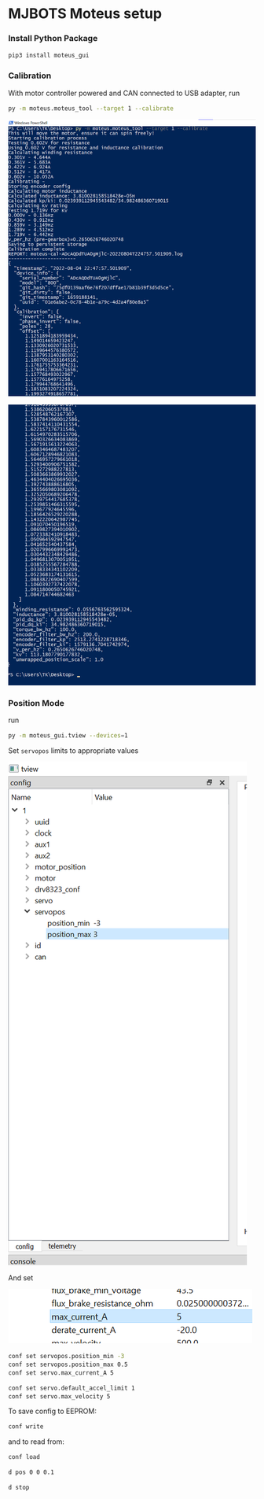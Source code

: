 # MJBOTS Moteus setup

### Install Python Package

```bash
pip3 install moteus_gui
```

### Calibration

With motor controller powered and CAN connected to USB adapter, run&#x20;

```bash
py -m moteus.moteus_tool --target 1 --calibrate
```

![](<../.gitbook/assets/image (120).png>)

![](<../.gitbook/assets/image (15) (1) (1).png>)



### Position Mode

run&#x20;

```bash
py -m moteus_gui.tview --devices=1
```



Set `servopos` limits to appropriate values

![](<../.gitbook/assets/image (86).png>)

And set&#x20;

![](<../.gitbook/assets/image (59).png>)

```bash
conf set servopos.position_min -3
conf set servopos.position_max 0.5
conf set servo.max_current_A 5
```



```bash
conf set servo.default_accel_limit 1
conf set servo.max_velocity 5
```



To save config to EEPROM:

```bash
conf write
```

and to read from:

```bash
conf load
```



```bash
d pos 0 0 0.1
```



```bash
d stop
```



